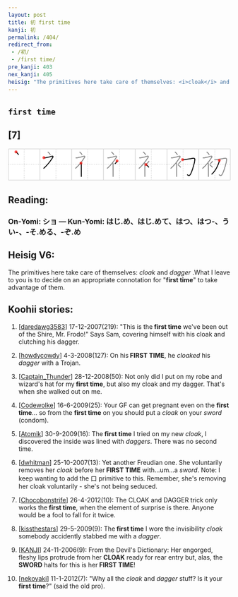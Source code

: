 ```yaml
---
layout: post
title: 初 first time
kanji: 初
permalink: /404/
redirect_from:
 - /初/
 - /first time/
pre_kanji: 403
nex_kanji: 405
heisig: "The primitives here take care of themselves: <i>cloak</i> and <i>dagger</i> .What I leave to you is to decide on an appropriate connotation for &quot;<b>first time</b>&quot; to take advantage of them."
---
```


## `first time`

## [7]

<div class="stroke"><img src="../images/E5889D.png" /></div>

## Reading:

### On-Yomi: ショ &mdash; Kun-Yomi: はじ.め、はじ.めて、はつ、はつ-、うい-、-そ.める、-ぞ.め

## Heisig V6:

The primitives here take care of themselves: <i>cloak</i> and <i>dagger</i> .What I leave to you is to decide on an appropriate connotation for &quot;<b>first time</b>&quot; to take advantage of them.

## Koohii stories:

1) [<a href="http://kanji.koohii.com/profile/daredawg3583">daredawg3583</a>] 17-12-2007(219): &quot;This is the<strong> first time</strong> we&#039;ve been out of the Shire, Mr. Frodo!&quot; Says Sam, covering himself with his cloak and clutching his dagger.

2) [<a href="http://kanji.koohii.com/profile/howdycowdy">howdycowdy</a>] 4-3-2008(127): On his<strong> FIRST TIME</strong>, he <em>cloaked</em> his <em>dagger</em> with a Trojan.

3) [<a href="http://kanji.koohii.com/profile/Captain_Thunder">Captain_Thunder</a>] 28-12-2008(50): Not only did I put on my robe and wizard&#039;s hat for my<strong> first time</strong>, but also my cloak and my dagger. That&#039;s when she walked out on me.

4) [<a href="http://kanji.koohii.com/profile/Codewolke">Codewolke</a>] 16-6-2009(25): Your GF can get pregnant even on the <strong>first time</strong>... so from the <strong>first time</strong> on you should put a <em>cloak</em> on your <em>sword</em> (condom).

5) [<a href="http://kanji.koohii.com/profile/Atomik">Atomik</a>] 30-9-2009(16): The<strong> first time</strong> I tried on my new <em>cloak</em>, I discovered the inside was lined with <em>daggers</em>. There was no second time.

6) [<a href="http://kanji.koohii.com/profile/dwhitman">dwhitman</a>] 25-10-2007(13): Yet another Freudian one. She voluntarily removes her <em>cloak</em> before her<strong> FIRST TIME</strong> with...um...a <em>sword</em>. Note: I keep wanting to add the 口 primitive to this. Remember, she&#039;s removing her cloak voluntarily - she&#039;s not being seduced.

7) [<a href="http://kanji.koohii.com/profile/Chocobonstrife">Chocobonstrife</a>] 26-4-2012(10): The CLOAK and DAGGER trick only works the<strong> first time</strong>, when the element of surprise is there. Anyone would be a fool to fall for it twice.

8) [<a href="http://kanji.koohii.com/profile/kissthestars">kissthestars</a>] 29-5-2009(9): The<strong> first time</strong> I wore the invisibility <em>cloak</em> somebody accidently stabbed me with a <em>dagger</em>.

9) [<a href="http://kanji.koohii.com/profile/KANJI">KANJI</a>] 24-11-2006(9): From the Devil&#039;s Dictionary: Her engorged, fleshy lips protrude from her <strong>CLOAK</strong> ready for rear entry but, alas, the <strong>SWORD</strong> halts for this is her<strong> FIRST TIME</strong>!

10) [<a href="http://kanji.koohii.com/profile/nekoyaki">nekoyaki</a>] 11-1-2012(7): &quot;Why all the <em>cloak</em> and <em>dagger</em> stuff? Is it your<strong> first time</strong>?&quot; (said the old pro).
